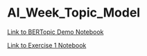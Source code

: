 # AI_Week_Topic_Model

[Link to BERTopic Demo Notebook](https://colab.research.google.com/github/nuitrcs/AI_Week_Topic_Model/blob/main/BERTopic-demo.ipynb)

[Link to Exercise 1 Notebook](https://colab.research.google.com/github/nuitrcs/AI_Week_Topic_Model/blob/main/exercises/exercise1.ipynb)
